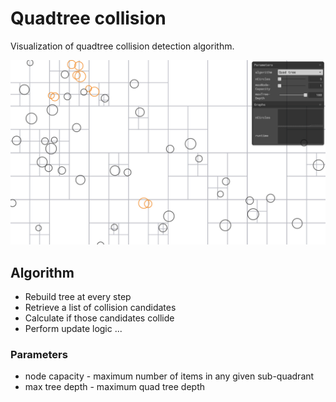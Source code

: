 # Quadtree collision

Visualization of quadtree collision detection algorithm.

![](./preview.png)

## Algorithm

- Rebuild tree at every step 
- Retrieve a list of collision candidates
- Calculate if those candidates collide
- Perform update logic ...

### Parameters
- node capacity - maximum number of items in any given sub-quadrant 
- max tree depth - maximum quad tree depth
